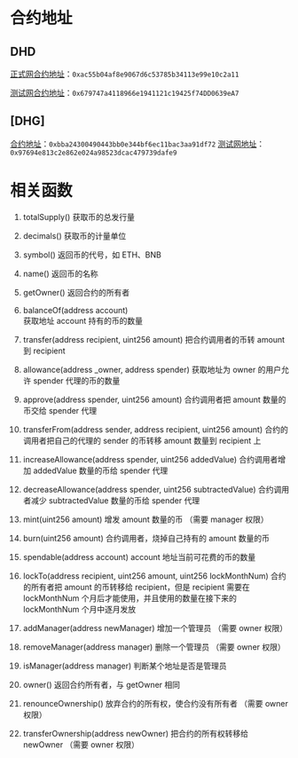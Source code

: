 # 合约地址

## DHD

[正式网合约地址](https://bscscan.com/address/0xac55b04af8e9067d6c53785b34113e99e10c2a11)：```0xac55b04af8e9067d6c53785b34113e99e10c2a11```

[测试网合约地址](https://testnet.bscscan.com/address/0x679747a4118966e1941121c19425f74dd0639ea7)：```0x679747a4118966e1941121c19425f74DD0639eA7```


## [DHG]

[合约地址](https://bscscan.com/address/0xbba24300490443bb0e344bf6ec11bac3aa91df72)：```0xbba24300490443bb0e344bf6ec11bac3aa91df72```
[测试网地址](https://testnet.bscscan.com/address/0x97694e813c2e862e024a98523dcac479739dafe9)：```0x97694e813c2e862e024a98523dcac479739dafe9```





# 相关函数

1. totalSupply() 
获取币的总发行量

2. decimals() 
获取币的计量单位

3. symbol() 
返回币的代号，如 ETH、BNB 

4. name() 
返回币的名称 
5. getOwner() 
返回合约的所有者

6. balanceOf(address account)  
获取地址 account 持有的币的数量

7. transfer(address recipient, uint256 amount) 
把合约调用者的币转 amount 到 recipient

8. allowance(address _owner, address spender) 
获取地址为 owner 的用户允许 spender 代理的币的数量

9. approve(address spender, uint256 amount) 
合约调用者把 amount 数量的币交给 spender 代理

10. transferFrom(address sender, address recipient, uint256 amount) 
合约的调用者把自己的代理的 sender 的币转移 amount 数量到 recipient 上

11. increaseAllowance(address spender, uint256 addedValue) 
合约调用者增加 addedValue 数量的币给 spender 代理

12. decreaseAllowance(address spender, uint256 subtractedValue) 
合约调用者减少 subtractedValue 数量的币给 spender 代理

13. mint(uint256 amount) 
增发 amount 数量的币 （需要 manager 权限）

14. burn(uint256 amount) 
合约调用者，烧掉自己持有的 amount 数量的币

15. spendable(address account) 
account 地址当前可花费的币的数量

16. lockTo(address recipient, uint256 amount, uint256 lockMonthNum) 
合约的所有者把 amount 的币转移给 recipient，但是 recipient 需要在 lockMonthNum 个月后才能使用，并且使用的数量在接下来的 lockMonthNum 个月中逐月发放

17. addManager(address newManager) 
增加一个管理员 （需要 owner 权限） 

18. removeManager(address manager) 
删除一个管理员 （需要 owner 权限） 

19. isManager(address manager) 
判断某个地址是否是管理员

20. owner() 
返回合约所有者，与 getOwner 相同

21. renounceOwnership() 
放弃合约的所有权，使合约没有所有者 （需要 owner 权限） 

22. transferOwnership(address newOwner) 
把合约的所有权转移给 newOwner （需要 owner 权限）

